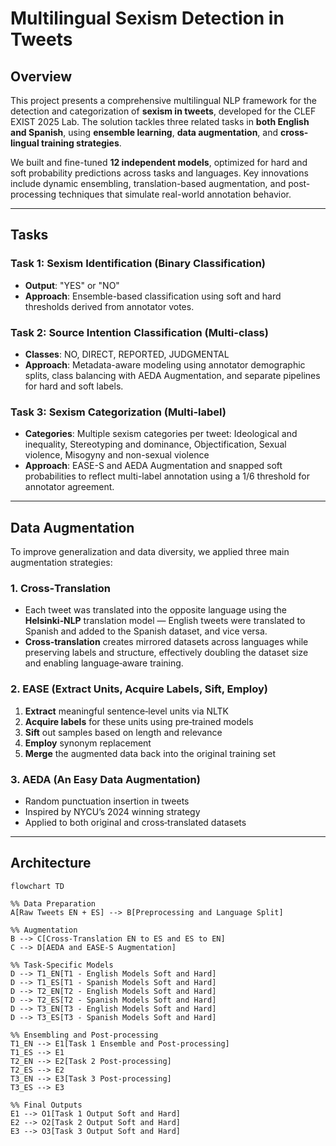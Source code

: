 # Multilingual Sexism Detection in Tweets

## Overview

This project presents a comprehensive multilingual NLP framework for the detection and categorization of **sexism in tweets**, developed for the CLEF EXIST 2025 Lab. The solution tackles three related tasks in **both English and Spanish**, using **ensemble learning**, **data augmentation**, and **cross-lingual training strategies**.

We built and fine-tuned **12 independent models**, optimized for hard and soft probability predictions across tasks and languages. Key innovations include dynamic ensembling, translation-based augmentation, and post-processing techniques that simulate real-world annotation behavior.

---

## Tasks

### Task 1: Sexism Identification (Binary Classification)
- **Output**: "YES" or "NO"
- **Approach**: Ensemble-based classification using soft and hard thresholds derived from annotator votes.

### Task 2: Source Intention Classification (Multi-class)
- **Classes**: NO, DIRECT, REPORTED, JUDGMENTAL
- **Approach**: Metadata-aware modeling using annotator demographic splits, class balancing with AEDA Augmentation, and separate pipelines for hard and soft labels.

### Task 3: Sexism Categorization (Multi-label)
- **Categories**: Multiple sexism categories per tweet: Ideological and inequality, Stereotyping and dominance, Objectification, Sexual violence, Misogyny and non-sexual violence
- **Approach**: EASE-S and AEDA Augmentation and snapped soft probabilities to reflect multi-label annotation using a 1/6 threshold for annotator agreement.

---
## Data Augmentation

To improve generalization and data diversity, we applied three main augmentation strategies:

### 1. Cross‑Translation
- Each tweet was translated into the opposite language using the **Helsinki‑NLP** translation model — English tweets were translated to Spanish and added to the Spanish dataset, and vice versa.  
- **Cross‑translation** creates mirrored datasets across languages while preserving labels and structure, effectively doubling the dataset size and enabling language‑aware training.

### 2. EASE (Extract Units, Acquire Labels, Sift, Employ)
1. **Extract** meaningful sentence‑level units via NLTK  
2. **Acquire labels** for these units using pre‑trained models  
3. **Sift** out samples based on length and relevance  
4. **Employ** synonym replacement  
5. **Merge** the augmented data back into the original training set

### 3. AEDA (An Easy Data Augmentation)
- Random punctuation insertion in tweets  
- Inspired by NYCU’s 2024 winning strategy  
- Applied to both original and cross‑translated datasets

---
## Architecture

```mermaid
flowchart TD

%% Data Preparation
A[Raw Tweets EN + ES] --> B[Preprocessing and Language Split]

%% Augmentation
B --> C[Cross-Translation EN to ES and ES to EN]
C --> D[AEDA and EASE-S Augmentation]

%% Task-Specific Models
D --> T1_EN[T1 - English Models Soft and Hard]
D --> T1_ES[T1 - Spanish Models Soft and Hard]
D --> T2_EN[T2 - English Models Soft and Hard]
D --> T2_ES[T2 - Spanish Models Soft and Hard]
D --> T3_EN[T3 - English Models Soft and Hard]
D --> T3_ES[T3 - Spanish Models Soft and Hard]

%% Ensembling and Post-processing
T1_EN --> E1[Task 1 Ensemble and Post-processing]
T1_ES --> E1
T2_EN --> E2[Task 2 Post-processing]
T2_ES --> E2
T3_EN --> E3[Task 3 Post-processing]
T3_ES --> E3

%% Final Outputs
E1 --> O1[Task 1 Output Soft and Hard]
E2 --> O2[Task 2 Output Soft and Hard]
E3 --> O3[Task 3 Output Soft and Hard]
```
